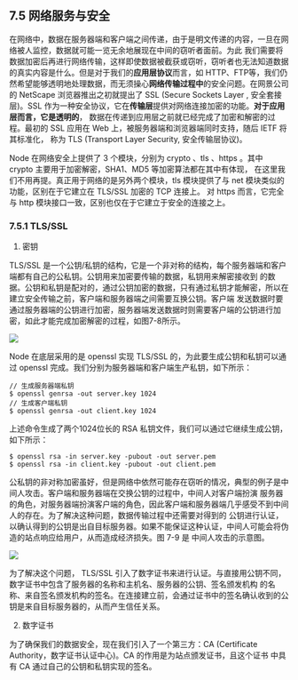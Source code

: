 ## 7.5 网络服务与安全

在网络中，数据在服务器端和客户端之间传递，由于是明文传递的内容，一旦在网络被人监控，数据就可能一览无余地展现在中间的窃听者面前。为此
我们需要将数据加密后再进行网络传输，这样即使数据被截获或窃听，窃听者也无法知道数据的真实内容是什么。但是对于我们的**应用层协议**而言，如
HTTP、FTP等，我们仍然希望能够透明地处理数据，而无须操心**网络传输过程中**的安全问题。在网景公司的 NetScape 浏览器推出之初就提出了
SSL (Secure Sockets Layer , 安全套接层)。SSL 作为一种安全协议，它在**传输层**提供对网络连接加密的功能。**对于应用层而言，它是透明的**，
数据在传递到应用层之前就已经完成了加密和解密的过程。最初的 SSL 应用在 Web 上，被服务器端和浏览器端同时支持，随后 IETF 将其标准化，
称为 TLS (Transport Layer Security, 安全传输层协议)。

Node 在网络安全上提供了 3 个模块，分别为 crypto 、tls 、https 。其中 crypto 主要用于加密解密，SHA1、MD5 等加密算法都在其中有体现，
在这里我们不用再提。真正用于网络的是另外两个模块，tls 模块提供了与 net 模块类似的功能，区别在于它建立在 TLS/SSL 加密的 TCP 连接上。
对 https 而言，它完全与 http 模块接口一致，区别也仅在于它建立于安全的连接之上。

### 7.5.1 TLS/SSL

1. 密钥

TLS/SSL 是一个公钥/私钥的结构，它是一个非对称的结构，每个服务器端和客户端都有自己的公私钥。公钥用来加密要传输的数据，私钥用来解密接收到
的数据。公钥和私钥是配对的，通过公钥加密的数据，只有通过私钥才能解密，所以在建立安全传输之前，客户端和服务器端之间需要互换公钥。客户端
发送数据时要通过服务器端的公钥进行加密，服务器端发送数据时则需要客户端的公钥进行加密，如此才能完成加密解密的过程，如图7-8所示。

![](http://i.imgur.com/EZZApVU.png)

Node 在底层采用的是 openssl 实现 TLS/SSL 的，为此要生成公钥和私钥可以通过 openssl 完成。我们分别为服务器端和客户端生产私钥，如下所示：

    // 生成服务器端私钥
    $ openssl genrsa -out server.key 1024
    // 生成客户端私钥
    $ openssl genrsa -out client.key 1024

上述命令生成了两个1024位长的 RSA 私钥文件，我们可以通过它继续生成公钥，如下所示：

    $ openssl rsa -in server.key -pubout -out server.pem
    $ openssl rsa -in client.key -pubout -out client.pem

公私钥的非对称加密虽好，但是网络中依然可能存在窃听的情况，典型的例子是中间人攻击。客户端和服务器端在交换公钥的过程中，中间人对客户端扮演
服务器的角色，对服务器端扮演客户端的角色，因此客户端和服务器端几乎感受不到中间人的存在。为了解决这种问题，数据传输过程中还需要对得到的
公钥进行认证，以确认得到的公钥是出自目标服务器。如果不能保证这种认证，中间人可能会将伪造的站点响应给用户，从而造成经济损失。图 7-9 是
中间人攻击的示意图。

![](http://i.imgur.com/63xekVp.png)

为了解决这个问题， TLS/SSL 引入了数字证书来进行认证。与直接用公钥不同，数字证书中包含了服务器的名称和主机名、服务器的公钥、签名颁发机构
的名称、来自签名颁发机构的签名。在连接建立前，会通过证书中的签名确认收到的公钥是来自目标服务器的，从而产生信任关系。

2. 数字证书

为了确保我们的数据安全，现在我们引入了一个第三方：CA (Certificate Authority，数字证书认证中心)。CA 的作用是为站点颁发证书，且这个证书
中具有 CA 通过自己的公钥和私钥实现的签名。